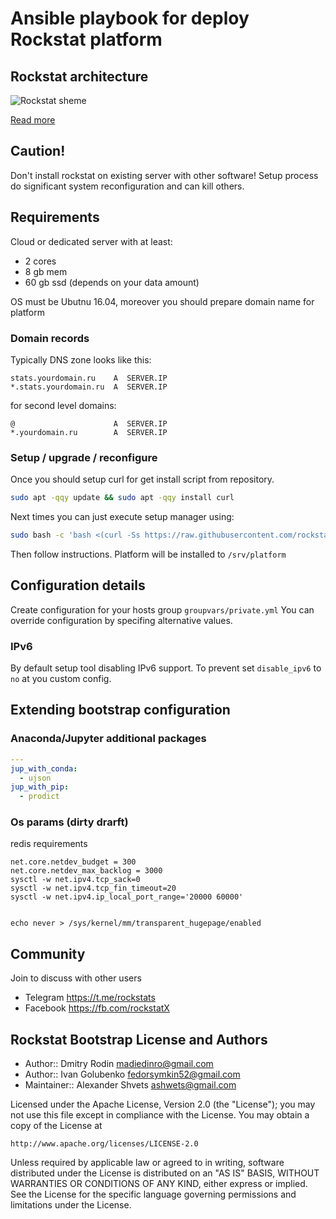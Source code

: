 # Ansible playbook for deploy Rockstat platform

## Rockstat architecture

![Rockstat sheme](https://rockstat.ru/media/rockstat_v3_arch.png?3)

[Read more](https://rockstat.ru/about)

## Caution!

Don't install rockstat on existing server with other software! 
Setup process do significant system reconfiguration and can kill others.


## Requirements

Cloud or dedicated server with at least:

- 2 cores
- 8 gb mem
- 60 gb ssd (depends on your data amount)

OS must be Ubutnu 16.04, moreover you should prepare domain name for platform

### Domain records

Typically DNS zone looks like this:

```
stats.yourdomain.ru    A  SERVER.IP
*.stats.yourdomain.ru  A  SERVER.IP
```

for second level domains:

```
@                      A  SERVER.IP
*.yourdomain.ru        A  SERVER.IP
```

### Setup / upgrade / reconfigure

Once you should setup curl for get install script from repository.

```bash
sudo apt -qqy update && sudo apt -qqy install curl
```

Next times you can just execute setup manager using:

```bash
sudo bash -c 'bash <(curl -Ss https://raw.githubusercontent.com/rockstat/bootstrap/dev/bin/loader)'
```

Then follow instructions. Platform will be installed to `/srv/platform`

## Configuration details

Create configuration for your hosts group `groupvars/private.yml`
You can override configuration by specifing alternative values.

### IPv6

By default setup tool disabling IPv6 support.
To prevent set `disable_ipv6` to `no` at you custom config.

## Extending bootstrap configuration



### Anaconda/Jupyter additional packages


```yaml
---
jup_with_conda:
  - ujson
jup_with_pip:
  - prodict
```

### Os params (dirty drarft)

redis requirements

    net.core.netdev_budget = 300 
    net.core.netdev_max_backlog = 3000
    sysctl -w net.ipv4.tcp_sack=0
    sysctl -w net.ipv4.tcp_fin_timeout=20
    sysctl -w net.ipv4.ip_local_port_range='20000 60000'


    echo never > /sys/kernel/mm/transparent_hugepage/enabled

## Community

Join to discuss with other users

* Telegram https://t.me/rockstats
* Facebook https://fb.com/rockstatX

## Rockstat Bootstrap License and Authors

* Author:: Dmitry Rodin <madiedinro@gmail.com>
* Author:: Ivan Golubenko <fedorsymkin52@gmail.com>
* Maintainer:: Alexander Shvets <ashwets@gmail.com>

Licensed under the Apache License, Version 2.0 (the "License");
you may not use this file except in compliance with the License.
You may obtain a copy of the License at

    http://www.apache.org/licenses/LICENSE-2.0

Unless required by applicable law or agreed to in writing, software
distributed under the License is distributed on an "AS IS" BASIS,
WITHOUT WARRANTIES OR CONDITIONS OF ANY KIND, either express or implied.
See the License for the specific language governing permissions and
limitations under the License.
